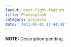 ```yaml
---
layout: post-light-feature 
title: Photosplash
category: projects 
date: '2011-01-01 17:44:45'
---
```

<div class="alert info">
  <strong>NOTE:</strong> Description pending.
</div>